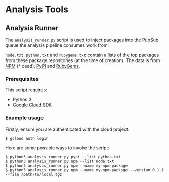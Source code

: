 # Analysis Tools

## Analysis Runner

The `analysis_runner.py` script is used to inject packages into the PubSub
queue the analysis pipeline consumes work from.

`node.txt`, `python.txt` and `rubygems.txt` contain a lists of the top packages
from these package repositories (at the time of creation). The data is from
[NPM](https://www.npmjs.com/browse/depended) (* dead),
[PyPI](https://hugovk.github.io/top-pypi-packages/top-pypi-packages-30-days.json)
and [RubyGems](https://rubygems.org/stats).

### Prerequisites

This script requires:

- Python 3
- [Google Cloud SDK](https://cloud.google.com/sdk/docs/install)

### Example usage

Firstly, ensure you are authenticated with the cloud project:

```shell
$ gcloud auth login
```

Here are some possible ways to invoke the script:

```shell
$ python3 analysis_runner.py pypi --list python.txt
$ python3 analysis_runner.py npm --list node.txt
$ python3 analysis_runner.py npm --name my-npm-package
$ python3 analysis_runner.py npm --name my-npm-package --version 0.1.1 --file /path/to/local.tgz
```

